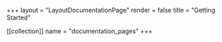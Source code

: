 +++
layout = "LayoutDocumentationPage"
render = false
title = "Getting Started"

[[collection]]
name = "documentation_pages"
+++
